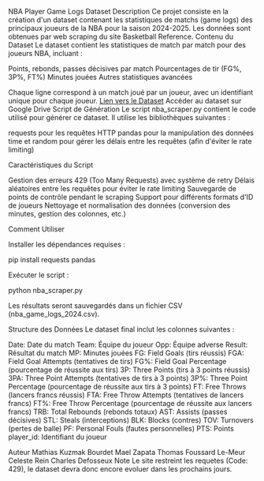 
NBA Player Game Logs Dataset
Description
Ce projet consiste en la création d'un dataset contenant les statistiques de matchs (game logs) des principaux joueurs de la NBA pour la saison 2024-2025. Les données sont obtenues par web scraping du site Basketball Reference.
Contenu du Dataset
Le dataset contient les statistiques de match par match pour des joueurs NBA, incluant :

Points, rebonds, passes décisives par match
Pourcentages de tir (FG%, 3P%, FT%)
Minutes jouées
Autres statistiques avancées

Chaque ligne correspond à un match joué par un joueur, avec un identifiant unique pour chaque joueur.
[Lien vers le Dataset](https://drive.google.com/drive/folders/1u1KTRxpqRyB3bzIk1aUvmnHu7-pNRy63?usp=share_link)
Accéder au dataset sur Google Drive
Script de Génération
Le script nba_scraper.py contient le code utilisé pour générer ce dataset. Il utilise les bibliothèques suivantes :

requests pour les requêtes HTTP
pandas pour la manipulation des données
time et random pour gérer les délais entre les requêtes (afin d'éviter le rate limiting)

Caractéristiques du Script

Gestion des erreurs 429 (Too Many Requests) avec système de retry
Délais aléatoires entre les requêtes pour éviter le rate limiting
Sauvegarde de points de contrôle pendant le scraping
Support pour différents formats d'ID de joueurs
Nettoyage et normalisation des données (conversion des minutes, gestion des colonnes, etc.)

Comment Utiliser

Installer les dépendances requises :

pip install requests pandas

Exécuter le script :

python nba_scraper.py

Les résultats seront sauvegardés dans un fichier CSV (nba_game_logs_2024.csv).

Structure des Données
Le dataset final inclut les colonnes suivantes :

Date: Date du match
Team: Équipe du joueur
Opp: Équipe adverse
Result: Résultat du match
MP: Minutes jouées
FG: Field Goals (tirs réussis)
FGA: Field Goal Attempts (tentatives de tirs)
FG%: Field Goal Percentage (pourcentage de réussite aux tirs)
3P: Three Points (tirs à 3 points réussis)
3PA: Three Point Attempts (tentatives de tirs à 3 points)
3P%: Three Point Percentage (pourcentage de réussite aux tirs à 3 points)
FT: Free Throws (lancers francs réussis)
FTA: Free Throw Attempts (tentatives de lancers francs)
FT%: Free Throw Percentage (pourcentage de réussite aux lancers francs)
TRB: Total Rebounds (rebonds totaux)
AST: Assists (passes décisives)
STL: Steals (interceptions)
BLK: Blocks (contres)
TOV: Turnovers (pertes de balle)
PF: Personal Fouls (fautes personnelles)
PTS: Points
player_id: Identifiant du joueur

Auteur
Mathias Kuzmak Bourdet
Mael Zapata
Thomas Foussard Le-Meur
Celeste Rein
Charles Defosseux
Note
Le site restreint les requetes (Code: 429), le dataset devra donc encore evoluer dans les prochains jours.
